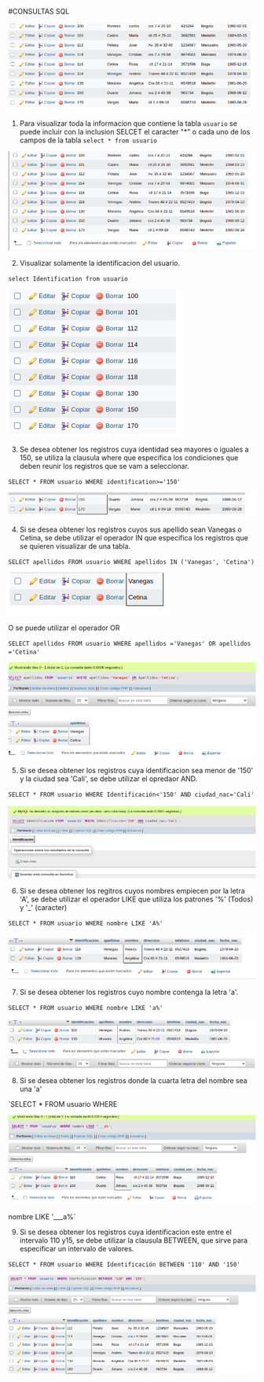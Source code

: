 #CONSULTAS SQL

![tabla usuario](img/tablausuario.png "tabla usuario")

1. Para visualizar toda la informacion que contiene la tabla `usuario` se puede incluir con la inclusion SELCET el caracter "*" o cada uno de los campos de la tabla
`select * from usuario`

![](img/imagen1.png "consulta 1")

2. Visualizar solamente la identificacion del usuario.

`select Identification from usuario`

![](img/imagen2.png "consulta 2")

3. Se desea obtener los registros cuya identidad sea mayores o iguales a 150, se utiliza la clausula where que especifica los condiciones que deben reunir los registros que se vam a seleccionar.

`SELECT * FROM usuario WHERE identification>='150'`

![Consulta3](img/imagen3.png "consulta 3 ")

4. Si se desea obtener los registros cuyos sus apellido sean Vanegas o Cetina, se debe utilizar el operador IN que especifica los registros que se quieren visualizar de una tabla.

`SELECT apellidos FROM usuario WHERE apellidos IN ('Vanegas', 'Cetina')`

![Consulta4](img/imagen4.png "consulta 4 ")

O se puede utilizar el operador OR

`SELECT apellidos FROM usuario WHERE apellidos ='Vanegas' OR apellidos ='Cetina'`

![Consulta4](img/imagen4.2.png "consulta 4 pero con OR")

5. Si se desea obtener los registros cuya identificacion sea menor de '150'  y la ciudad sea 'Cali', se debe utilizar el opredaor AND.

`SELECT * FROM usuario WHERE Identificación<'150' AND ciudad_nac='Cali'`

![Consulta5](img/imagen5.png "consulta 5")


6. Si se desea obtener los regitros cuyos nombres empiecen por la letra 'A', se debe utilizar el operador LIKE que utiliza los patrones '%' (Todos) y '_' (caracter)

`SELECT * FROM usuario WHERE nombre LIKE 'A%'`

![Consulta6](img/imagen6.png "consulta 6")


7. Si se desea obtener los registros cuyo nombre contenga la letra 'a'.

`SELECT * FROM usuario WHERE nombre LIKE 'a%'`

![Consulta7](img/imagen7.png "consulta 7")

8. Si se desea obtener los registros donde la cuarta letra del nombre sea una 'a'

`SELECT * FROM usuario WHERE 

![Consulta8](img/imagen8.png "consulta 8")

nombre LIKE '___a%`

9. Si se desea obtener los registros cuya identificacion este entre el intervalo 110 y15, se debe utilizar la clausula BETWEEN, que sirve para especificar un intervalo de valores.

`SELECT * FROM usuario WHERE Identificación BETWEEN '110' AND '150'`

![Consulta9](img/imagen9.png "consulta 9")
